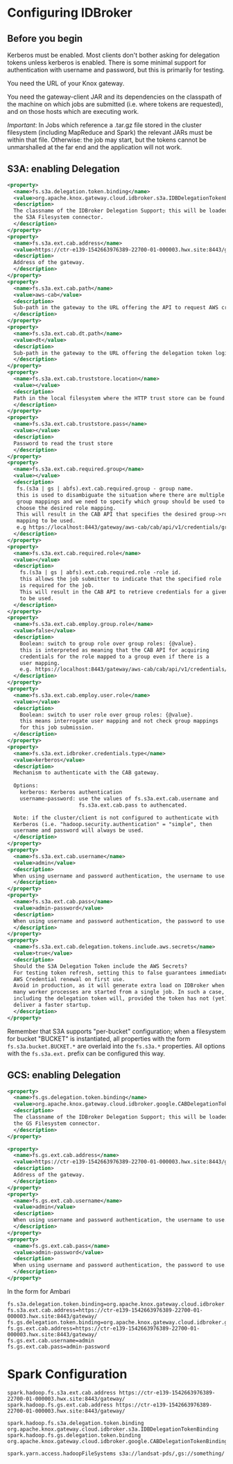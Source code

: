 <!---
  Licensed under the Apache License, Version 2.0 (the "License");
  you may not use this file except in compliance with the License.
  You may obtain a copy of the License at
  
   http://www.apache.org/licenses/LICENSE-2.0
  
  Unless required by applicable law or agreed to in writing, software
  distributed under the License is distributed on an "AS IS" BASIS,
  WITHOUT WARRANTIES OR CONDITIONS OF ANY KIND, either express or implied.
  See the License for the specific language governing permissions and
  limitations under the License. See accompanying LICENSE file.
-->

# Configuring IDBroker


## Before you begin

Kerberos must be enabled. Most clients don't bother asking for delegation
tokens unless kerberos is enabled. 
There is some minimal support for authentication with username and password, but
this is primarily for testing.

You need the URL of your Knox gateway.

You need the gateway-client JAR and its dependencies on the classpath of
the machine on which jobs are submitted (i.e. where tokens are requested),
and on those hosts which are executing work.

*Important*: In Jobs which reference a .tar.gz file stored in the cluster filesystem
(including MapReduce and Spark) the relevant JARs must be within that file.
Otherwise: the job may start, but the tokens cannot be unmarshalled at the far
end and the application will not work.


## S3A: enabling Delegation


```xml
<property>
  <name>fs.s3a.delegation.token.binding</name>
  <value>org.apache.knox.gateway.cloud.idbroker.s3a.IDBDelegationTokenBinding</value>
  <description>
  The classname of the IDBroker Delegation Support; this will be loaded by
  the S3A Filesystem connector.
  </description>
</property>
<property>
  <name>fs.s3a.ext.cab.address</name>
  <value>https://ctr-e139-1542663976389-22700-01-000003.hwx.site:8443/gateway/</value>
  <description>
  Address of the gateway.
  </description>
</property>
<property>
  <name>fs.s3a.ext.cab.path</name>
  <value>aws-cab</value>
  <description>
  Sub-path in the gateway to the URL offering the API to request AWS credentials.
  </description>
</property>
<property>
  <name>fs.s3a.ext.cab.dt.path</name>
  <value>dt</value>
  <description>
  Sub-path in the gateway to the URL offering the delegation token login operation.
  </description>
</property>
<property>
  <name>fs.s3a.ext.cab.truststore.location</name>
  <value></value>
  <description>
  Path in the local filesystem where the HTTP trust store can be found.
  </description>
</property>
<property>
  <name>fs.s3a.ext.cab.truststore.pass</name>
  <value></value>
  <description>
  Password to read the trust store
  </description>
</property>
<property>
  <name>fs.s3a.ext.cab.required.group</name>
  <value></value>
  <description>
   fs.(s3a | gs | abfs).ext.cab.required.group - group name.
   this is used to disambiguate the situation where there are multiple
   group mappings and we need to specify which group should be used to
   choose the desired role mapping.
   This will result in the CAB API that specifies the desired group->role
   mapping to be used.
   e.g https://localhost:8443/gateway/aws-cab/cab/api/v1/credentials/group/{groupid}
  </description>
</property>
<property>
  <name>fs.s3a.ext.cab.required.role</name>
  <value></value>
  <description>
    fs.(s3a | gs | abfs).ext.cab.required.role -role id.
    this allows the job submitter to indicate that the specified role
    is required for the job.
    This will result in the CAB API to retrieve credentials for a given role
    to be used.
  </description>
</property>
<property>
  <name>fs.s3a.ext.cab.employ.group.role</name>
  <value>false</value>
  <description>
    Boolean: switch to group role over group roles: {@value}.
    this is interpreted as meaning that the CAB API for acquiring
    credentials for the role mapped to a group even if there is a
    user mapping.
    e.g. https://localhost:8443/gateway/aws-cab/cab/api/v1/credentials/group
  </description>
</property>
<property>
  <name>fs.s3a.ext.cab.employ.user.role</name>
  <value></value>
  <description>
    Boolean: switch to user role over group roles: {@value}.
    this means interrogate user mapping and not check group mappings
    for this job submission.
  </description>
</property>
<property>
  <name>fs.s3a.ext.idbroker.credentials.type</name>
  <value>kerberos</value>
  <description>
  Mechanism to authenticate with the CAB gateway.
  
  Options: 
    kerberos: Kerberos authentication
    username-password: use the values of fs.s3a.ext.cab.username and
                       fs.s3a.ext.cab.pass to authencated.

  Note: if the cluster/client is not configured to authenticate with
  Kerberos (i.e. "hadoop.security.authentication" = "simple", then
  username and password will always be used.
  </description>
</property>
<property>
  <name>fs.s3a.ext.cab.username</name>
  <value>admin</value>
  <description>
  When using username and password authentication, the username to use.
  </description>
</property>
<property>
  <name>fs.s3a.ext.cab.pass</name>
  <value>admin-password</value>
  <description>
  When using username and password authentication, the password to use.
  </description>
</property>
<property>
  <name>fs.s3a.ext.cab.delegation.tokens.include.aws.secrets</name>
  <value>true</value>
  <description>
  Should the S3A Delegation Token include the AWS Secrets?
  For testing token refresh, setting this to false guarantees immediate
  AWS Credential renewal on first use.
  Avoid in production, as it will generate extra load on IDBroker when
  many worker processes are started from a single job. In such a case,
  including the delegation token will, provided the token has not (yet) expired,
  deliver a faster startup.
  </description>
</property>

```

Remember that S3A supports "per-bucket" configuration; when a filesystem
for bucket "BUCKET" is instantiated, all properties with the form
`fs.s3a.bucket.BUCKET.*` are overlaid into the `fs.s3a.*` properties.
All options with the `fs.s3a.ext.` prefix can be configured this way. 

## GCS: enabling Delegation


```xml
<property>
  <name>fs.gs.delegation.token.binding</name>
  <value>org.apache.knox.gateway.cloud.idbroker.google.CABDelegationTokenBinding</value>
  <description>
  The classname of the IDBroker Delegation Support; this will be loaded by
  the GS Filesystem connector.
  </description>
</property>

<property>
  <name>fs.gs.ext.cab.address</name>
  <value>https://ctr-e139-1542663976389-22700-01-000003.hwx.site:8443/gateway/</value>
  <description>
  Address of the gateway.
  </description>
</property>
<property>
  <name>fs.gs.ext.cab.username</name>
  <value>admin</value>
  <description>
  When using username and password authentication, the username to use.
  </description>
</property>
<property>
  <name>fs.gs.ext.cab.pass</name>
  <value>admin-password</value>
  <description>
  When using username and password authentication, the password to use.
  </description>
</property>

```

In the form for Ambari

```
fs.s3a.delegation.token.binding=org.apache.knox.gateway.cloud.idbroker.s3a.IDBDelegationTokenBinding
fs.s3a.ext.cab.address=https://ctr-e139-1542663976389-22700-01-000003.hwx.site:8443/gateway/
fs.gs.delegation.token.binding=org.apache.knox.gateway.cloud.idbroker.google.CABDelegationTokenBinding
fs.gs.ext.cab.address=https://ctr-e139-1542663976389-22700-01-000003.hwx.site:8443/gateway/
fs.gs.ext.cab.username=admin
fs.gs.ext.cab.pass=admin-password
```


# Spark Configuration

```
spark.hadoop.fs.s3a.ext.cab.address https://ctr-e139-1542663976389-22700-01-000003.hwx.site:8443/gateway/
spark.hadoop.fs.gs.ext.cab.address https://ctr-e139-1542663976389-22700-01-000003.hwx.site:8443/gateway/

spark.hadoop.fs.s3a.delegation.token.binding org.apache.knox.gateway.cloud.idbroker.s3a.IDBDelegationTokenBinding
spark.hadoop.fs.gs.delegation.token.binding org.apache.knox.gateway.cloud.idbroker.google.CABDelegationTokenBinding

spark.yarn.access.hadoopFileSystems s3a://landsat-pds/,gs://something/

```
